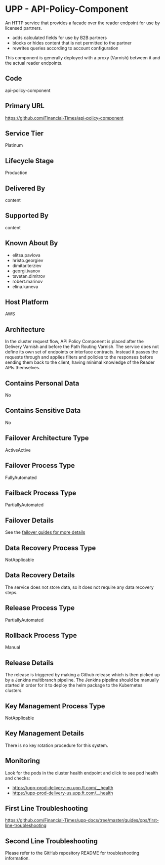 # UPP - API-Policy-Component

An HTTP service that provides a facade over the reader endpoint for use by licensed partners.

* adds calculated fields for use by B2B partners
* blocks or hides content that is not permitted to the partner
* rewrites queries according to account configuration

This component is generally deployed with a proxy (Varnish) between it and the actual reader endpoints. 

## Code

api-policy-component

## Primary URL

<https://github.com/Financial-Times/api-policy-component>

## Service Tier

Platinum

## Lifecycle Stage

Production

## Delivered By

content

## Supported By

content

## Known About By

- elitsa.pavlova
- hristo.georgiev
- dimitar.terziev
- georgi.ivanov
- tsvetan.dimitrov
- robert.marinov
- elina.kaneva

## Host Platform

AWS

## Architecture

In the cluster request flow, API Policy Component is placed after the Delivery Varnish and before the Path Routing Varnish.
The service does not define its own set of endpoints or interface contracts.
Instead it passes the requests through and applies filters and policies to the responses before sending them back to the client, having minimal knowledge of the Reader APIs themselves.

## Contains Personal Data

No

## Contains Sensitive Data

No

## Failover Architecture Type

ActiveActive

## Failover Process Type

FullyAutomated

## Failback Process Type

PartiallyAutomated

## Failover Details

See the [failover guides for more details](https://github.com/Financial-Times/upp-docs/tree/master/failover-guides)

## Data Recovery Process Type

NotApplicable

## Data Recovery Details

The service does not store data, so it does not require any data recovery steps.

## Release Process Type

PartiallyAutomated

## Rollback Process Type

Manual

## Release Details

The release is triggered by making a Github release which is then picked up by a Jenkins multibranch pipeline. The Jenkins pipeline should be manually started in order for it to deploy the helm package to the Kubernetes clusters.

## Key Management Process Type

NotApplicable

## Key Management Details

There is no key rotation procedure for this system.

## Monitoring

Look for the pods in the cluster health endpoint and click to see pod health and checks:

- <https://upp-prod-delivery-eu.upp.ft.com/__health>
- <https://upp-prod-delivery-us.upp.ft.com/__health>

## First Line Troubleshooting

<https://github.com/Financial-Times/upp-docs/tree/master/guides/ops/first-line-troubleshooting>

## Second Line Troubleshooting

Please refer to the GitHub repository README for troubleshooting information.
